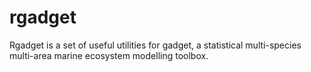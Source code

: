 rgadget
=======

Rgadget is a set of useful utilities for gadget, a statistical multi-species multi-area marine ecosystem modelling toolbox.  

